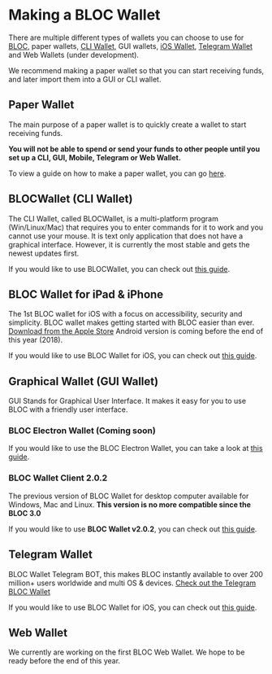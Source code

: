 # **Making a BLOC Wallet**

There are multiple different types of wallets you can choose to use for [BLOC](https://bloc.money), paper wallets, [CLI Wallet](../wallets/Using-BLOCWallet.md), GUI wallets, [iOS Wallet](../wallets/BLOC-iOS-wallet.md), [Telegram Wallet](../wallets/BLOC-Telegram-Wallet.md) and Web Wallets (under development).

We recommend making a paper wallet so that you can start receiving funds, and later import them into a GUI or CLI wallet.

## **Paper Wallet**

The main purpose of a paper wallet is to quickly create a wallet to start receiving funds.

**You will not be able to spend or send your funds to other people until you set up a CLI, GUI, Mobile, Telegram or Web Wallet.**

To view a guide on how to make a paper wallet, you can go [here](../#).

## **BLOCWallet (CLI Wallet)**

The CLI Wallet, called BLOCWallet, is a multi-platform program (Win/Linux/Mac) that requires you to enter commands for it to work and you cannot use your mouse. It is text only application that does not have a graphical interface. However, it is currently the most stable and gets the newest updates first.

If you would like to use BLOCWallet, you can check out [this guide](../wallets/Using-BLOCWallet.md).

## **BLOC Wallet for iPad & iPhone**

The 1st BLOC wallet for iOS with a focus on accessibility, security and simplicity. BLOC wallet makes getting started with BLOC easier than ever. [Download from the Apple Store](https://itunes.apple.com/us/app/bloc-wallet-by-furiousteam-ltd/id1437924269?mt=8&ign-mpt=uo%3D2) Android version is coming before the end of this year (2018).

If you would like to use BLOC Wallet for iOS, you can check out [this guide](../wallets/BLOC-iOS-wallet.md).

## **Graphical Wallet (GUI Wallet)**

GUI Stands for Graphical User Interface. It makes it easy for you to use BLOC with a friendly user interface.

### BLOC Electron Wallet (Coming soon)

If you would like to use the BLOC Electron Wallet, you can take a look at [this guide](../#).

### **BLOC Wallet Client 2.0.2**

The previous version of BLOC Wallet for desktop computer available for Windows, Mac and Linux.
**This version is no more compatible since the BLOC 3.0**

If you would like to use **BLOC Wallet v2.0.2**, you can check out [this guide](../wallets/BLOC-GUI-Desktop-Wallet-V2.md).

## **Telegram Wallet**

BLOC Wallet Telegram BOT, this makes BLOC instantly available to over 200 million+ users worldwide and multi OS & devices. [Check out the Telegram BLOC Wallet](https://t.me/bloc_wallet_bot)

If you would like to use BLOC Wallet for iOS, you can check out [this guide](../wallets/BLOC-Telegram-Wallet.md).

## **Web Wallet**

We currently are working on the first BLOC Web Wallet. We hope to be ready before the end of this year.